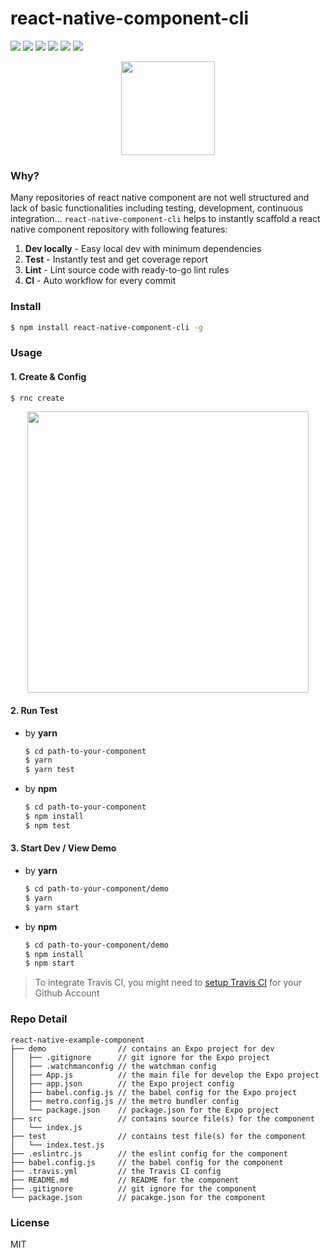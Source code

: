 
# react-native-component-cli
![](https://img.shields.io/npm/v/react-native-component-cli.svg?style=flat-square) ![](https://img.shields.io/github/issues/yuanfux/react-native-component-cli.svg?style=flat-square) ![](https://img.shields.io/snyk/vulnerabilities/github/yuanfux/react-native-component-cli.svg?style=flat-square) ![](https://img.shields.io/npm/dt/react-native-component-cli.svg?style=flat-square) ![](https://img.shields.io/npm/l/react-native-component-cli.svg?style=flat-square) ![](https://img.shields.io/maintenance/yes/2019.svg?style=flat-square)

<p align="center">
	<img src="https://user-images.githubusercontent.com/6414178/52834497-20771b00-311d-11e9-9426-be961cced3d6.png" width="150" />
</p>

### Why?
Many repositories of react native component are not well structured and lack of basic functionalities including testing, development, continuous integration... `react-native-component-cli` helps to instantly scaffold a react native component repository with following features:
1. **Dev locally** - Easy local dev with minimum dependencies
2. **Test** - Instantly test and get coverage report
3. **Lint** - Lint source code with ready-to-go lint rules
4. **CI** - Auto workflow for every commit

### Install
```bash
$ npm install react-native-component-cli -g
```

### Usage
#### 1. Create & Config
```bash
$ rnc create
```
<p align="center">
	<img src="https://user-images.githubusercontent.com/6414178/52773284-8c9e4400-3075-11e9-8b3b-45ed494f70a1.gif" width="450" />
</p>

#### 2. Run Test
- by **yarn**
	```bash
	$ cd path-to-your-component
	$ yarn
	$ yarn test
	```
- by **npm**
	```bash
	$ cd path-to-your-component
	$ npm install
	$ npm test
	```

#### 3. Start Dev / View Demo
- by **yarn**
	```bash
	$ cd path-to-your-component/demo
	$ yarn
	$ yarn start
	```
- by **npm**
	```bash
	$ cd path-to-your-component/demo
	$ npm install
	$ npm start
	```
> To integrate Travis CI, you might need to [setup Travis CI](https://docs.travis-ci.com/user/tutorial/) for your Github Account

### Repo Detail
```
react-native-example-component
├── demo                // contains an Expo project for dev
│   ├── .gitignore      // git ignore for the Expo project
│   ├── .watchmanconfig // the watchman config
│   ├── App.js          // the main file for develop the Expo project
│   ├── app.json        // the Expo project config
│   ├── babel.config.js // the babel config for the Expo project
│   ├── metro.config.js // the metro bundler config
│   └── package.json    // package.json for the Expo project
├── src                 // contains source file(s) for the component
│   └── index.js
├── test                // contains test file(s) for the component
│   └── index.test.js 
├── .eslintrc.js        // the eslint config for the component
├── babel.config.js     // the babel config for the component
├── .travis.yml         // the Travis CI config
├── README.md           // README for the component
├── .gitignore          // git ignore for the component
└── package.json        // pacakge.json for the component
```

### License
MIT

